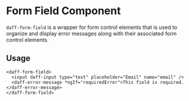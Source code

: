 # Form Field Component

`daff-form-field` is a wrapper for form control elements that is used to organize and display error messages along with their associated form control elements.

## Usage

```
<daff-form-field>
  <input daff-input type="text" placeholder="Email" name="email" />
  <daff-error-message *ngIf="requiredError">This field is required.</daff-error-message>
</daff-form-field>
```